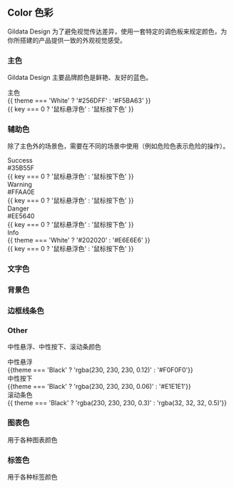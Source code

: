 <script>
  import { mix, tintColor, hex2rgb } from '../../color.js';
  const original = {
    White: {
      primary: '#256DFF',
      success: '#35B55F',
      warning: '#FFAA0E',
      danger: '#EE5640',
      info: '#202020',
      white: '#FFFFFF',
      black: '#000000',
      textPrimary: '#202020',
      textRegular: hex2rgb('#202020', 0.65),
      textSecondary: hex2rgb('#202020', 0.45),
      textPlaceholder: hex2rgb('#202020', 0.3),
      borderBase: hex2rgb('#202020', 0.12),
      borderLight: hex2rgb('#202020', 0.07),
      borderLighter: hex2rgb('#202020', 0.04),
      mixList: ['#FFFFFF', '#000000'],
      mixPercent: 88
    },
    Black: {
     primary: '#F5BA63',
     success: '#35B55F',
     warning: '#FFAA0E',
     danger: '#EE5640',
     info: '#E6E6E6',
     white: '#FFFFFF',
     black: '#000000',
     textPrimary: '#E6E6E6',
     textRegular: hex2rgb('#E6E6E6', 0.65),
     textSecondary: hex2rgb('#E6E6E6', 0.45),
     textPlaceholder: hex2rgb('#E6E6E6', 0.3),
     borderBase: hex2rgb('#E6E6E6', 0.12),
     borderLight: hex2rgb('#E6E6E6', 0.07),
     borderLighter: hex2rgb('#E6E6E6', 0.04),
     mixList: ['#FFFFFF', '#000000'],
     mixPercent: 88
   }
  };
  export default {
    created() {},
    mounted() {
      this.setColor();
      Bus.$on('changeTheme', val => {
       this.theme = val;
       this.setColor();
      });
    },
    methods: {
      mix: mix,
      tintColor(color, tint) {
        return tintColor(color, tint);
      },
      setColor() {
       Object.keys(original[this.theme]).forEach((o) => {
          this[o] = original[this.theme][o];
       });
      }
    },
    data() {
      return {
        theme: localStorage.getItem('theme') || 'White',
        primary: '',
        success: '',
        warning: '',
        danger: '',
        info: '',
        white: '',
        black: '',
        textPrimary: '',
        textRegular: '',
        textSecondary: '',
        textPlaceholder: '',
        borderBase: '',
        borderLight: '',
        borderLighter: '',
        mixList: [],
        chartList: ['#81ADFF', '#FCCA6A', '#FF9E9E', '#54D5F0', '#FFB980', '#78E1CD', '#F2A8BD', '#9FE5EF', '#DDCFF8', '#F5E8C8'],
        tagList: {
          White:['#256DFF', '#FF8C00', '#EE5640', '#FFAA0E', '#A25BE6', '#29ABE3', '#7B69FF', '#D69E4B', '#35B55F', '#202020'],
          Black:['#256DFF', '#FF8C00', '#EE5640', '#FFAA0E', '#A25BE6', '#29ABE3', '#7B69FF', '#D69E4B', '#35B55F', '#E6E6E6'],
          bgLast:{
            White:'rgba(32,32,32,0.65)',
            Black:'rgba(230,230,230,0.65)',
          }
        },
        textMap: {
          White: [
           { color: '#202020', text: '主要'},
           { color: hex2rgb('#202020', 0.65), text: '次要'},  
           { color: hex2rgb('#202020', 0.45), text: '提示'},  
          //  { color: '#6E6E6E', text: '标签灰'},  
           { color: hex2rgb('#202020', 0.3), text: '禁用'},
           { color: '#256DFF', text: '链接色'}  
         ],
         Black: [
            { color: '#E6E6E6', text: '主要'},
            { color: hex2rgb('#E6E6E6', 0.65), text: '次要'},  
            { color: hex2rgb('#E6E6E6', 0.45), text: '提示'},  
            // { color: '#6E6E6E', text: '标签灰'},  
            { color: hex2rgb('#E6E6E6', 0.3), text: '禁用'},
            { color: '#F5BA63', text: '链接色'}  
          ]
        },  
        bgMap: {
          White: [
            { color: '#FFFFFF', text: '整体'},
           { color: '#F7F7F7', text: '默认'},
           { color: '#F7F9FC', text: '斑马'},
          //  { color: hex2rgb('#6E6E6E', 0.18), text: '标签'},  
           { color: hex2rgb('#202020', 0.04), text: '禁用'},
           { color: '#202020', text: '提示'}
         ], 
         Black: [
           { color: '#15181A', text: '整体'},
           { color: '#252525', text: '默认'},
           { color: '#1B1D1F', text: '斑马'},
          //  { color: hex2rgb('#6E6E6E', 0.18), text: '标签'},  
           { color: hex2rgb('#E6E6E6', 0.04), text: '禁用'},
           { color: '#E6E6E6', text: '提示'}
         ]
        },
        borderMap: {
          White: [
           { color: hex2rgb('#202020', 0.04), text: '禁用边框'},
          //  { color: hex2rgb('#202020', 0.07), text: '较长线'},
          //  { color: hex2rgb('#202020', 0.12), text: '小边框'},  
           { color: '#EFEFEF', text: '表格边框线'}
         ],
          Black: [
           { color: hex2rgb('#E6E6E6', 0.04), text: '禁用边框'},
          //  { color: hex2rgb('#E6E6E6', 0.07), text: '较长线'},
          //  { color: hex2rgb('#E6E6E6', 0.12), text: '小边框'},  
           { color: '#252525', text: '表格边框线'}
         ]
        }
      }
    }
  }
</script>

## Color 色彩

Gildata Design 为了避免视觉传达差异，使用一套特定的调色板来规定颜色，为你所搭建的产品提供一致的外观视觉感受。

### 主色

Gildata Design 主要品牌颜色是鲜艳、友好的蓝色。

<gj-row :gutter="12">
  <gj-col :span="6" :xs="{span: 12}">
    <div class="demo-color-box" :style="{ background: primary }">主色
      <div class="value">{{ theme === 'White' ? '#256DFF' : '#F5BA63' }}</div>
      <div class="bg-color-sub">
        <div 
          class="bg-success-sub-item" 
          v-for="(item, key) in mixList"
          :key="key"
          :style="{ background: mix(primary, item, mixPercent)}">
          {{ key === 0 ? '鼠标悬浮色' : '鼠标按下色' }}
          </div>
      </div>
    </div>
  </gj-col>
</gj-row>

### 辅助色

除了主色外的场景色，需要在不同的场景中使用（例如危险色表示危险的操作）。

<gj-row :gutter="12">
  <gj-col :span="6" :xs="{span: 12}">
    <div class="demo-color-box"
    :style="{ background: success }"
    >Success<div class="value">#35B55F</div>
      <div class="bg-color-sub">
        <div 
          class="bg-success-sub-item" 
          v-for="(item, key) in mixList"
          :key="key"
          :style="{ background: mix(success, item, mixPercent)}">
        {{ key === 0 ? '鼠标悬浮色' : '鼠标按下色' }}
      </div>
      </div>
    </div>
  </gj-col>
  <gj-col :span="6" :xs="{span: 12}">
    <div class="demo-color-box"
    :style="{ background: warning }"
    >Warning<div class="value">#FFAA0E</div>
      <div class="bg-color-sub">
        <div 
          class="bg-success-sub-item" 
          v-for="(item, key) in mixList"
          :key="key"
          :style="{ background: mix(warning, item, mixPercent)}">
          {{ key === 0 ? '鼠标悬浮色' : '鼠标按下色' }}
        </div>
      </div>
    </div>
  </gj-col>
  <gj-col :span="6" :xs="{span: 12}">
    <div class="demo-color-box"
    :style="{ background: danger }"
    >Danger<div class="value">#EE5640</div>
      <div class="bg-color-sub">
        <div 
          class="bg-success-sub-item" 
          v-for="(item, key) in mixList"
          :key="key"
          :style="{ background: mix(danger, item, mixPercent)}">
          {{ key === 0 ? '鼠标悬浮色' : '鼠标按下色' }}
        </div>
      </div>
    </div>
  </gj-col>
  <gj-col :span="6" :xs="{span: 12}">
    <div class="demo-color-box"
    :style="{ background: info }"
    >Info<div class="value">{{ theme === 'White' ? '#202020' : '#E6E6E6' }}</div>
      <div class="bg-color-sub">
        <div 
          class="bg-success-sub-item" 
          v-for="(item, key) in mixList"
          :key="key"
          :style="{ background: mix(info, item, mixPercent)}">
          {{ key === 0 ? '鼠标悬浮色' : '鼠标按下色' }}
        </div>
      </div>
    </div>
  </gj-col>
</gj-row>

### 文字色

<gj-row :gutter="12">
  <template v-for="(item, key) in textMap[theme]">
    <gj-col :span="4" :xs="{span: 4}">
      <div class="demo-color-list-box" :class="[ theme === 'Black' && key === 0 && 'demo-black-color', theme === 'Black' && 'demo-dark-color' ]" :style="{ background: item.color }">
        <div>{{item.text}}</div>
        <div>{{item.color}}</div>
      </div>
    </gj-col>
  </template>
</gj-row>

### 背景色

<gj-row :gutter="12">
  <template v-for="(item, key) in bgMap[theme]">
    <gj-col :span="4" :xs="{span: 4}">
      <div class="demo-color-list-box demo-dark-color" :class="[ theme === 'Black' && key === 4 && 'demo-black-color', theme === 'White' && key === 4 && 'demo-white-color' ]" :style="{ background: item.color }">
        <div>{{item.text}}</div>
        <div>{{item.color}}</div>
      </div>
    </gj-col>
  </template>
</gj-row>

### 边框线条色

<gj-row :gutter="12">
  <template v-for="(item, key) in borderMap[theme]">
    <gj-col :span="4" :xs="{span: 4}">
      <div class="demo-color-list-box demo-dark-color" :class="[ theme === 'Black' && key === 3 && 'demo-white-color' ]" :style="{ background: item.color }">
        <div>{{item.text}}</div>
        <div>{{item.color}}</div>
      </div>
    </gj-col>
  </template>
</gj-row>

### Other

中性悬浮、中性按下、滚动条颜色

<gj-row :gutter="12">
  <gj-col :span="4" :xs="{span: 4}">
    <div class="demo-color-list-box demo-dark-color" :style="{ background: theme === 'Black' ? 'rgba(230, 230, 230, 0.12)' : '#F0F0F0'}">
      <div>中性悬浮</div>
      <div>{{theme === 'Black' ? 'rgba(230, 230, 230, 0.12)' : '#F0F0F0'}}</div>
    </div>
  </gj-col>
  <gj-col :span="4" :xs="{span: 4}">
    <div class="demo-color-list-box demo-dark-color" :style="{background: theme === 'Black' ? 'rgba(230, 230, 230, 0.06)' : '#E1E1E1'}">
      <div>中性按下</div>
      <div>{{theme === 'Black' ? 'rgba(230, 230, 230, 0.06)' : '#E1E1E1'}}</div>
    </div>
  </gj-col>
  <gj-col :span="4" :xs="{span: 4}">
     <div class="demo-color-list-box demo-dark-color" :style="{background: theme === 'Black' ? 'rgba(230, 230, 230, 0.3)' : 'rgba(32, 32, 32, 0.5)'}">
       <div>滚动条色</div>
       <div>{{ theme === 'Black' ? 'rgba(230, 230, 230, 0.3)' : 'rgba(32, 32, 32, 0.5)'}}</div>
     </div>
  </gj-col>
</gj-row>

### 图表色

用于各种图表颜色

<gj-row :gutter="12">
  <template v-for="(item, key) in chartList">
    <gj-col :span="2" :xs="{span: 4}">
      <div class="demo-color-list-box" :style="{ background: item }">
        <div>图表{{key+1}}</div>
        <div>{{item}}</div>
      </div>
    </gj-col>
  </template>
</gj-row>

### 标签色

用于各种标签颜色

<gj-row :gutter="12">
  <template v-for="(item, key) in tagList[theme]">
    <gj-col :span="2" :xs="{span: 4}">
      <div class="demo-color-list-box" :style="{ background: tagList[theme].length - 1 === key ? tagList.bgLast[theme] : item}">
        <div>字/线</div>
        <div>{{item}}</div>
      </div>
    </gj-col>
  </template>
</gj-row>
